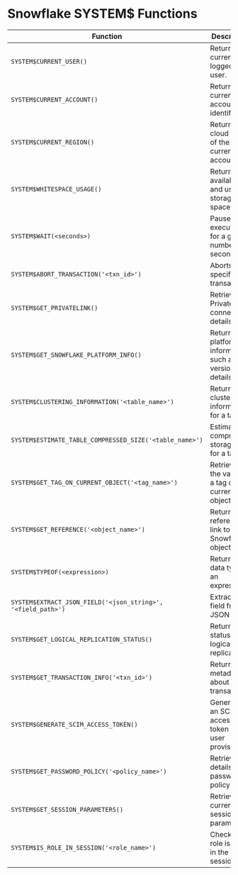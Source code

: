 # Snowflake SYSTEM$ Functions

| **Function** | **Description** | **Usage Example** |
|-------------|---------------|-------------------|
| `SYSTEM$CURRENT_USER()` | Returns the current logged-in user. | `SELECT SYSTEM$CURRENT_USER();` |
| `SYSTEM$CURRENT_ACCOUNT()` | Returns the current account identifier. | `SELECT SYSTEM$CURRENT_ACCOUNT();` |
| `SYSTEM$CURRENT_REGION()` | Returns the cloud region of the current account. | `SELECT SYSTEM$CURRENT_REGION();` |
| `SYSTEM$WHITESPACE_USAGE()` | Returns available and used storage space. | `SELECT SYSTEM$WHITESPACE_USAGE();` |
| `SYSTEM$WAIT(<seconds>)` | Pauses execution for a given number of seconds. | `SELECT SYSTEM$WAIT(10);` |
| `SYSTEM$ABORT_TRANSACTION('<txn_id>')` | Aborts a specific transaction. | `SELECT SYSTEM$ABORT_TRANSACTION('1234567890');` |
| `SYSTEM$GET_PRIVATELINK()` | Retrieves PrivateLink connection details. | `SELECT SYSTEM$GET_PRIVATELINK();` |
| `SYSTEM$GET_SNOWFLAKE_PLATFORM_INFO()` | Returns platform information such as version details. | `SELECT SYSTEM$GET_SNOWFLAKE_PLATFORM_INFO();` |
| `SYSTEM$CLUSTERING_INFORMATION('<table_name>')` | Returns clustering information for a table. | `CALL SYSTEM$CLUSTERING_INFORMATION('my_table');` |
| `SYSTEM$ESTIMATE_TABLE_COMPRESSED_SIZE('<table_name>')` | Estimates compressed storage size for a table. | `SELECT SYSTEM$ESTIMATE_TABLE_COMPRESSED_SIZE('my_table');` |
| `SYSTEM$GET_TAG_ON_CURRENT_OBJECT('<tag_name>')` | Retrieves the value of a tag on the current object. | `SELECT SYSTEM$GET_TAG_ON_CURRENT_OBJECT('sensitive_data');` |
| `SYSTEM$GET_REFERENCE('<object_name>')` | Returns a reference link to a Snowflake object. | `SELECT SYSTEM$GET_REFERENCE('my_table');` |
| `SYSTEM$TYPEOF(<expression>)` | Returns the data type of an expression. | `SELECT SYSTEM$TYPEOF(123.45);` |
| `SYSTEM$EXTRACT_JSON_FIELD('<json_string>', '<field_path>')` | Extracts a field from a JSON string. | `SELECT SYSTEM$EXTRACT_JSON_FIELD('{"name": "John"}', 'name');` |
| `SYSTEM$GET_LOGICAL_REPLICATION_STATUS()` | Returns the status of logical replication. | `SELECT SYSTEM$GET_LOGICAL_REPLICATION_STATUS();` |
| `SYSTEM$GET_TRANSACTION_INFO('<txn_id>')` | Returns metadata about a transaction. | `SELECT SYSTEM$GET_TRANSACTION_INFO('1234567890');` |
| `SYSTEM$GENERATE_SCIM_ACCESS_TOKEN()` | Generates an SCIM access token for user provisioning. | `SELECT SYSTEM$GENERATE_SCIM_ACCESS_TOKEN();` |
| `SYSTEM$GET_PASSWORD_POLICY('<policy_name>')` | Retrieves details of a password policy. | `SELECT SYSTEM$GET_PASSWORD_POLICY('strong_policy');` |
| `SYSTEM$GET_SESSION_PARAMETERS()` | Retrieves current session parameters. | `SELECT SYSTEM$GET_SESSION_PARAMETERS();` |
| `SYSTEM$IS_ROLE_IN_SESSION('<role_name>')` | Checks if a role is active in the session. | `SELECT SYSTEM$IS_ROLE_IN_SESSION('ACCOUNTADMIN');` |

